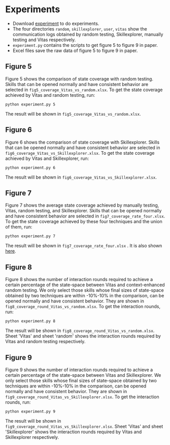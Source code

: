 # Experiments

* Download [experiment](tool/experiment.zip) to do experiments.
* The four directories ```random```, ```skillexplorer```, ```user```, ```vitas``` show the communication logs obtained by random testing, Skillexplorer, manually testing and Vitas respectively. 
* ```experiment.py``` contains the scripts to get figure 5 to figure 9 in paper.
* Excel files save the raw data of figure 5 to figure 9 in paper.

## Figure 5

Figure 5 shows the comparison of state coverage with random testing. Skills that can be opened normally and have consistent behavior are selected in ```fig5_coverage_Vitas_vs_random.xlsx```. To get the state coverage achieved by Vitas and random testing, run: 

	python experiment.py 5

The result will be shown in ```fig5_coverage_Vitas_vs_random.xlsx```.

## Figure 6

Figure 6 shows the comparison of state coverage with Skillexplorer. Skills that can be opened normally and have consistent behavior are selected in ```fig6_coverage_Vitas_vs_Skillexplorer.xlsx```. To get the state coverage achieved by Vitas and Skillexplorer, run: 

	python experiment.py 6

The result will be shown in ```fig6_coverage_Vitas_vs_Skillexplorer.xlsx```.

## Figure 7

Figure 7 shows the average state coverage achieved by manually testing, Vitas, random testing, and Skillexplorer.  Skills that can be opened normally and have consistent behavior are selected in ```fig7_coverage_rate_four.xlsx```. To get the state coverage achieved by these four techniques and the union of them, run:

	python experiment.py 7

The result will be shown in ```fig7_coverage_rate_four.xlsx``` . It is also shown [here](coverage.md).

## Figure 8

Figure 8 shows the number of interaction rounds required to achieve a certain percentage of the state-space between Vitas and context-enhanced random testing. We only select those skills whose final sizes of state-space obtained by two techniques are within -10%-10% in the comparison,  can be opened normally and have consistent behavior. They are shown in ```fig8_coverage_round_Vitas_vs_random.xlsx```. To get the interaction rounds, run:

	python experiment.py 8

The result will be shown in ```fig8_coverage_round_Vitas_vs_random.xlsx```. Sheet 'Vitas' and sheet 'random' shows the interaction rounds required by Vitas and random testing respectively.

## Figure 9

Figure 9 shows the number of interaction rounds required to achieve a certain percentage of the state-space between Vitas and Skillexplorer. We only select those skills whose final sizes of state-space obtained by two techniques are within -10%-10% in the comparison,  can be opened normally and have consistent behavior. They are shown in ```fig9_coverage_round_Vitas_vs_Skillexplorer.xlsx```. To get the interaction rounds, run:

	python experiment.py 9

The result will be shown in ```fig9_coverage_round_Vitas_vs_Skillexplorer.xlsx```. Sheet 'Vitas' and sheet 'Skillexplorer' shows the interaction rounds required by Vitas and Skillexplorer respectively.
